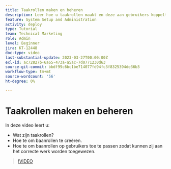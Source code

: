 ```yaml
---
title: Taakrollen maken en beheren
description: Leer hoe u taakrollen maakt en deze aan gebruikers koppelt om betere toewijzingen te maken.
feature: System Setup and Administration
activity: deploy
type: Tutorial
team: Technical Marketing
role: Admin
level: Beginner
jira: KT-12448
doc-type: video
last-substantial-update: 2023-03-27T00:00:00Z
exl-id: ac72827b-6a65-473a-a5ac-7d0771230d63
source-git-commit: bbdf99c6bc1be714077fd94fc3f8325394de36b3
workflow-type: tm+mt
source-wordcount: '56'
ht-degree: 0%

---
```


# Taakrollen maken en beheren

In deze video leert u:

* Wat zijn taakrollen?
* Hoe te om baanrollen te creëren.
* Hoe te om baanrollen op gebruikers toe te passen zodat kunnen zij aan het correcte werk worden toegewezen.

>[!VIDEO](https://video.tv.adobe.com/v/3416966/?quality=12&learn=on&enablevpops=1)
